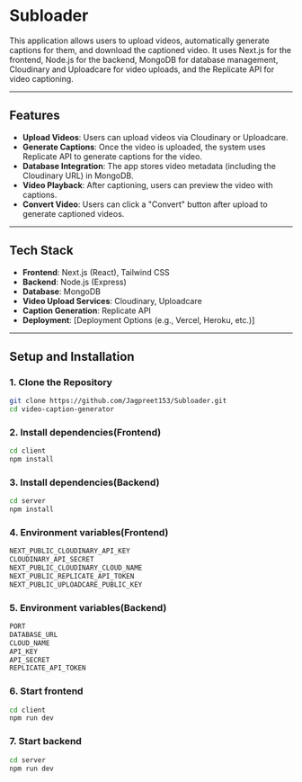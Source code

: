 # Subloader

This application allows users to upload videos, automatically generate captions for them, and download the captioned video. It uses Next.js for the frontend, Node.js for the backend, MongoDB for database management, Cloudinary and Uploadcare for video uploads, and the Replicate API for video captioning.

---

## Features

- **Upload Videos**: Users can upload videos via Cloudinary or Uploadcare.
- **Generate Captions**: Once the video is uploaded, the system uses Replicate API to generate captions for the video.
- **Database Integration**: The app stores video metadata (including the Cloudinary URL) in MongoDB.
- **Video Playback**: After captioning, users can preview the video with captions.
- **Convert Video**: Users can click a "Convert" button after upload to generate captioned videos.

---

## Tech Stack

- **Frontend**: Next.js (React), Tailwind CSS
- **Backend**: Node.js (Express)
- **Database**: MongoDB
- **Video Upload Services**: Cloudinary, Uploadcare
- **Caption Generation**: Replicate API
- **Deployment**: [Deployment Options (e.g., Vercel, Heroku, etc.)]

---

## Setup and Installation

### 1. Clone the Repository

```bash
git clone https://github.com/Jagpreet153/Subloader.git
cd video-caption-generator
```
### 2. Install dependencies(Frontend)
```bash
cd client
npm install
```

### 3. Install dependencies(Backend)
```bash
cd server
npm install
```

### 4. Environment variables(Frontend)
```bash
NEXT_PUBLIC_CLOUDINARY_API_KEY
CLOUDINARY_API_SECRET
NEXT_PUBLIC_CLOUDINARY_CLOUD_NAME
NEXT_PUBLIC_REPLICATE_API_TOKEN
NEXT_PUBLIC_UPLOADCARE_PUBLIC_KEY
```

### 5. Environment variables(Backend)
```bash
PORT
DATABASE_URL 
CLOUD_NAME
API_KEY
API_SECRET
REPLICATE_API_TOKEN
```
### 6. Start frontend
```bash
cd client
npm run dev
```
### 7. Start backend
```bash
cd server
npm run dev
```








